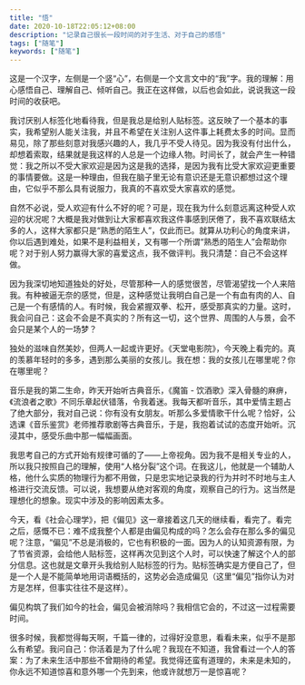 ```yaml
---
title: "悟"
date: 2020-10-18T22:05:12+08:00
description: "记录自己很长一段时间的对于生活、对于自己的感悟"
tags: ["随笔"]
keywords: ["随笔"]
---
```


这是一个汉字，左侧是一个竖“心”，右侧是一个文言文中的“我”字。我的理解：用心感悟自己、理解自己、倾听自己。我正在这样做，以后也会如此，说说我这一段时间的收获吧。

我讨厌别人标签化地看待我，但是我总是给别人贴标签。这反映了一个基本的事实，我希望别人能关注我，并且不希望在关注别人这件事上耗费太多的时间。显而易见，除了那些刻意对我感兴趣的人，我几乎不受人待见。因为我没有付出什么，却想着索取，结果就是我这样的人总是一个边缘人物。时间长了，就会产生一种错觉：我之所以不受大家欢迎是因为这是我的选择，是因为我有比受大家欢迎更重要的事情要做。这是一种理由，但我在脑子里无论有意识还是无意识都想过这个理由，它似乎不那么具有说服力，我真的不喜欢受大家喜欢的感觉。

自然不必说，受人欢迎有什么不好的呢？可是，现在我为什么刻意远离这种受人欢迎的状况呢？大概是我对做到让大家都喜欢我这件事感到厌倦了，我不喜欢联结太多的人，这样大家都只是“熟悉的陌生人”，仅此而已。就算从功利心的角度来讲，你以后遇到难处，如果不是利益相关，又有哪一个所谓“熟悉的陌生人”会帮助你呢？对于别人努力赢得大家的喜爱这点，我不做评判。我只清楚：自己不会这样做。

因为我深切地知道独处的好处，尽管那种一人的感觉很苦，尽管渴望找一个人来陪我。有种被逼无奈的感觉，但是，这种感觉让我明白自己是一个有血有肉的人、自己是一个有感情的人。有时候，我会紧握双拳、松开，感受那真实的力量。这时，我会问自己：这会不会是不真实的？所有这一切，这个世界、周围的人与景，会不会只是某个人的一场梦？

独处的滋味自然美妙，但两人一起或许更好。《天堂电影院》，今天晚上看完的。真的羡慕年轻时的多多，遇到那么美丽的女孩儿。我在想：我的女孩儿在哪里呢？你在哪里呢？

音乐是我的第二生命，昨天开始听古典音乐，《魔笛 - 饮酒歌》深入骨髓的麻痹，《流浪者之歌》不同乐章起伏错落，令我着迷。我每天都听音乐，其中爱情主题占了绝大部分，我对自己说：你有没有女朋友。听那么多爱情歌干什么呢？恰好，公选课《音乐鉴赏》老师推荐歌剧等古典音乐，于是，我抱着试试的态度开始听。沉浸其中，感受乐曲中那一幅幅画面。

我思考自己的方式开始有规律可循的了——上帝视角。因为我不是相关专业的人，所以我只按照自己的理解，使用“人格分裂”这个词。在我这儿，他就是一个辅助人格，他什么实质的物理行为都不用做，只是忠实地记录我的行为并时不时地与主人格进行交流反馈。可以说，我想要从绝对客观的角度，观察自己的行为。这当然是理想化的想象。现实中涉及的影响因素太多。

今天，看《社会心理学》，把《偏见》这一章接着这几天的继续看，看完了。看完之后，感慨不已：难不成我整个人都是由偏见构成的吗？怎么会存在那么多的偏见呢？注意，“偏见”不总是消极的，它也有积极的一面。因为人的认知资源有限，为了节省资源，会给他人贴标签，这样再次见到这个人时，可以快速了解这个人的部分信息。这也就是文章开头我给别人贴标签的行为。贴标签确实是方便自己了，但是一个人是不能简单地用词语概括的，这势必会造成偏见（这里“偏见”指你认为对方是怎样，但事实往往不是这样）。

偏见构筑了我们如今的社会，偏见会被消除吗？我相信它会的，不过这一过程需要时间。

很多时候，我都觉得每天啊，千篇一律的，过得好没意思，看看未来，似乎不是那么有希望。我问自己：你活着是为了什么呢？我现在不知道，我曾看过一个人的答案：为了未来生活中那些不曾期待的希望。我觉得还蛮有道理的，未来是未知的，你永远不知道惊喜和意外哪一个先到来，他或许就想万一是惊喜呢？
